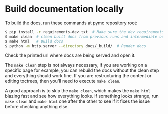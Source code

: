 # Build documentation locally

To build the docs, run these commands at pymc repository root:

```bash
$ pip install -r requirements-dev.txt  # Make sure the dev requirements are installed
$ make clean  # clean built docs from previous runs and intermediate outputs
$ make html   # Build docs
$ python -m http.server --directory docs/_build/  # Render docs
```

Check the printed url where docs are being served and open it.

The `make clean` step is not always necessary, if you are working on a specific page
for example, you can rebuild the docs without the clean step and everything should
work fine. If you are restructuring the content or editing toctrees, then you'll need
to execute `make clean`.

A good approach is to skip the `make clean`, which makes
the `make html` blazing fast and see how everything looks.
If something looks strange, run `make clean` and `make html` one after the other
to see if it fixes the issue before checking anything else.
